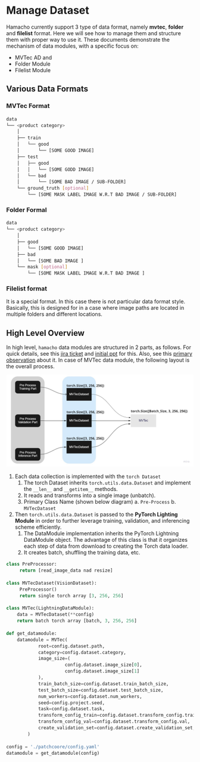 # Manage Dataset

Hamacho currently support 3 type of data format, namely **mvtec**, **folder** and **filelist** format. Here we will see how to manage them and structure them with proper way to use it. These documents demonstrate the mechanism of data modules, with a specific focus on:

- MVTec AD and
- Folder Module
- Filelist Module

## Various Data Formats

### MVTec Format

```bash
data
└── <product category>
    │
    ├── train
    │   └── good
    │       └── [SOME GOOD IMAGE]
    ├── test
    │   ├── good
    │   │   └── [SOME GODD IMAGE]
    │   └── bad
    │       └── [SOME BAD IMAGE / SUB-FOLDER]
    └── ground_truth [optional]
        └── [SOME MASK LABEL IMAGE W.R.T BAD IMAGE / SUB-FOLDER]
```

### Folder Formal 

```bash
data
└── <product category>
    │
    ├── good
    │   └── [SOME GOOD IMAGE]
    ├── bad
    │   └── [SOME BAD IMAGE ]
    └── mask [optional]
        └── [SOME MASK LABEL IMAGE W.R.T BAD IMAGE ]
```

### Filelist format

It is a special format. In this case there is not particular data format style. Basically, this is designed for in a case where image paths are located in multiple folders and different locations.

## High Level Overview

In high level, `hamacho` data modules are structured in 2 parts, as follows. For quick details, see this [jira ticket](https://chowagiken.atlassian.net/browse/WAD-72?focusedCommentId=17652) and [initial ppt](https://chowagiken-my.sharepoint.com/:p:/g/personal/mohammed_innat_chowagiken_co_jp/Ef_uowcrhHZPgOuJBKRu-E8B6dlgDoQzfu76lzGCXrNrSw?e=dFbjiA) for this. Also, see this [primary observation](https://gist.github.com/innat-asj/51ad6fccfcde2953576101c48a3589f5) about it. In case of MVTec data module, the following layout is the overall process.

![data-flow](./assets/data-flow.jpg)

1. Each data collection is implemented with the `torch Dataset`
    1. The torch Dataset inherits `torch.utils.data.Dataset` and implement the `__len__` and `__getitem__` methods.
    2. It reads and transforms into a single image (unbatch).
    3. Primary Class Name (shown below diagram)
        a. `Pre-Process`
        b. `MVTecDataset`
2. Then `torch.utils.data.Dataset` is passed to the **PyTorch Lighting Module** in order to further leverage training, validation, and inferencing scheme efficiently.
    1. The DataModule implementation inherits the PyTorch Lightning DataModule object. The advantage of this class is that it organizes each step of data from download to creating the Torch data loader.
    2. It creates batch, shuffling the training data, etc.

```python
class PreProcessor:
     return [read_image_data nad resize]

class MVTecDataset(VisionDataset):
     PreProcessor()
     return single torch array [3, 256, 256]

class MVTec(LightningDataModule):
    data = MVTecDataset(**config)
    return batch torch array [batch, 3, 256, 256]

def get_datamodule:
    datamodule = MVTec(
            root=config.dataset.path,
            category=config.dataset.category,
            image_size=(
                      config.dataset.image_size[0], 
                      config.dataset.image_size[1]
            ),
            train_batch_size=config.dataset.train_batch_size,
            test_batch_size=config.dataset.test_batch_size,
            num_workers=config.dataset.num_workers,
            seed=config.project.seed,
            task=config.dataset.task,
            transform_config_train=config.dataset.transform_config.train,
            transform_config_val=config.dataset.transform_config.val,
            create_validation_set=config.dataset.create_validation_set,
        )
        
config = './patchcoore/config.yaml'
datamodule = get_datamodule(config)
```



